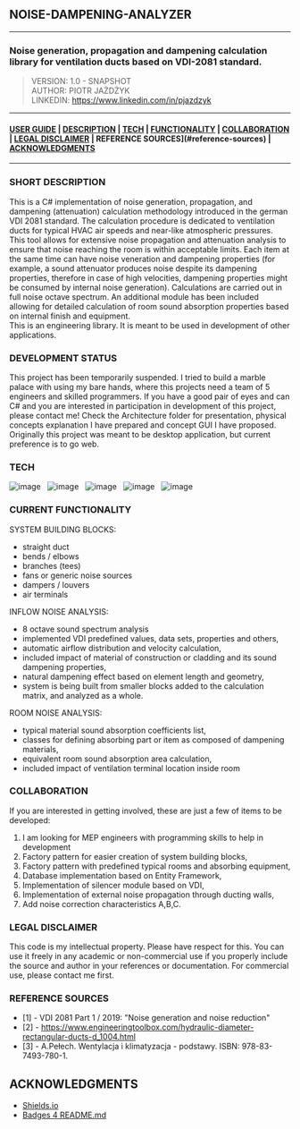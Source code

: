 ## NOISE-DAMPENING-ANALYZER

---

### Noise generation, propagation and dampening calculation library for ventilation ducts based on VDI-2081 standard.

> VERSION: 1.0 - SNAPSHOT <br>
> AUTHOR: PIOTR JAŻDŻYK<br>
> LINKEDIN: https://www.linkedin.com/in/pjazdzyk <br>

---

#### [USER GUIDE](USER_GUIDE.md) | [DESCRIPTION](#short-description) | [TECH](#tech) | [FUNCTIONALITY](#current-functionality) | [COLLABORATION](#collaboration) | [LEGAL DISCLAIMER](#legal-disclaimer) | REFERENCE SOURCES](#reference-sources) | [ACKNOWLEDGMENTS](#acknowledgments)

---

### SHORT DESCRIPTION
This is a C# implementation of noise generation, propagation, and dampening (attenuation) calculation methodology introduced in the german VDI 2081 
standard. The calculation procedure is dedicated to ventilation ducts for typical HVAC air speeds and near-like atmospheric pressures. This tool allows 
for extensive noise propagation and attenuation analysis to ensure that noise reaching the room is within acceptable limits. Each item at the same time 
can have noise veneration and dampening properties (for example, a sound attenuator produces noise despite its dampening properties, therefore in case 
of high velocities,  dampening properties might be consumed by internal noise generation). Calculations are carried out in full noise octave spectrum. 
An additional module has been included allowing for detailed calculation of room sound absorption properties based on internal finish and equipment.<br>
This is an engineering library. It is meant to be used in development of other applications.

### DEVELOPMENT STATUS
This project has been temporarily suspended. I tried to build a marble palace with using my bare hands, where this projects need a team of 5 engineers and skilled programmers. 
If you have a good pair of eyes and can C# and you are interested in participation in development of this project, please contact me!
Check the Architecture folder for presentation, physical concepts explanation I have prepared and concept GUI I have proposed. Originally this project
was meant to be desktop application, but current preference is to go web.

### TECH
![image](https://img.shields.io/badge/C%23-239120?style=for-the-badge&logo=c-sharp&logoColor=white) &nbsp;
![image](https://img.shields.io/badge/.NET-512BD4?style=for-the-badge&logo=dotnet&logoColor=white) &nbsp;
![image](https://img.shields.io/badge/NuGet-004880?style=for-the-badge&logo=nuget&logoColor=white) &nbsp;
![image](https://img.shields.io/badge/Xunit-25A162?style=for-the-badge) &nbsp;
![image](https://img.shields.io/badge/Math-Net.Numerics-696d74?style=for-the-badge) &nbsp;

### CURRENT FUNCTIONALITY
SYSTEM BUILDING BLOCKS:
- straight duct
- bends / elbows
- branches (tees)
- fans or generic noise sources
- dampers / louvers
- air terminals

INFLOW NOISE ANALYSIS:
- 8 octave sound spectrum analysis
- implemented VDI predefined values, data sets, properties and others,
- automatic airflow distribution and velocity calculation,
- included impact of material of construction or cladding and its sound dampening properties,
- natural dampening effect based on element length and geometry,
- system is being built from smaller blocks added to the calculation matrix, and analyzed as a whole.

ROOM NOISE ANALYSIS:
- typical material sound absorption coefficients list,
- classes for defining absorbing part or item as composed of dampening materials,
- equivalent room sound absorption area calculation,
- included impact of ventilation terminal location inside room

### COLLABORATION
If you are interested in getting involved, these are just a few of items to be developed:
1. I am looking for MEP engineers with programming skills to help in development
2. Factory pattern for easier creation of system building blocks,
3. Factory pattern with predefined typical rooms and absorbing equipment,
4. Database implementation based on Entity Framework,
5. Implementation of silencer module based on VDI,
6. Implementation of external noise propagation through ducting walls,
7. Add noise correction characteristics A,B,C.

### LEGAL DISCLAIMER

This code is my intellectual property. Please have respect for this. You can use it freely in any academic or
non-commercial use if you
properly include the source and author in your references or documentation. For commercial use, please contact me first.

### REFERENCE SOURCES

* [1] - VDI 2081 Part 1 / 2019: "Noise generation and noise reduction"
* [2] - https://www.engineeringtoolbox.com/hydraulic-diameter-rectangular-ducts-d_1004.html
* [3] - A.Pełech. Wentylacja i klimatyzacja - podstawy. ISBN: 978-83-7493-780-1.

## ACKNOWLEDGMENTS
* [Shields.io](https://img.shields.io)
* [Badges 4 README.md](https://github.com/alexandresanlim/Badges4-README.md-Profile)
